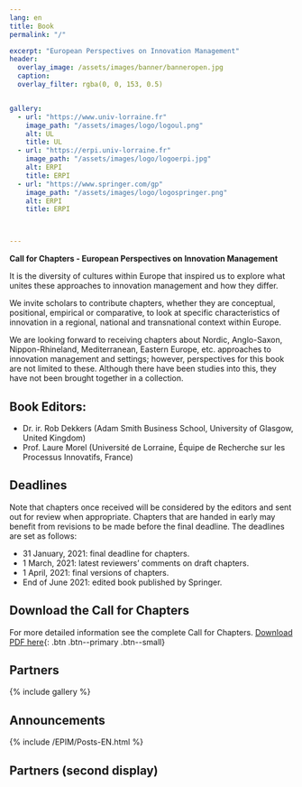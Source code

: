 ```yaml
---
lang: en
title: Book
permalink: "/"

excerpt: "European Perspectives on Innovation Management"
header:
  overlay_image: /assets/images/banner/banneropen.jpg
  caption: 
  overlay_filter: rgba(0, 0, 153, 0.5)


gallery:
  - url: "https://www.univ-lorraine.fr"
    image_path: "/assets/images/logo/logoul.png"
    alt: UL
    title: UL
  - url: "https://erpi.univ-lorraine.fr"
    image_path: "/assets/images/logo/logoerpi.jpg"
    alt: ERPI
    title: ERPI
  - url: "https://www.springer.com/gp"
    image_path: "/assets/images/logo/logospringer.png"
    alt: ERPI
    title: ERPI



---
```



**Call for Chapters - European Perspectives on Innovation Management**

It is the diversity of cultures within Europe that inspired us to explore what unites these approaches to innovation management and how they differ.  

We invite scholars to contribute chapters, whether they are conceptual, positional, empirical or comparative, to look at specific characteristics of innovation in a regional, national and transnational context within Europe. 

We are looking forward to receiving chapters about Nordic, Anglo-Saxon, Nippon-Rhineland, Mediterranean, Eastern Europe, etc. approaches to innovation management and settings; however, perspectives for this book are not limited to these.  Although there have been studies into this, they have not been brought together in a collection.


## Book Editors:
- Dr. ir. Rob Dekkers (Adam Smith Business School, University of Glasgow, United Kingdom)
- Prof. Laure Morel (Université de Lorraine, Équipe de Recherche sur les Processus Innovatifs, France)


## Deadlines
Note that chapters once received will be considered by the editors and sent out for review when appropriate. Chapters that are handed in early may benefit from revisions to be made before the final deadline. The deadlines are set as follows:
- 31 January, 2021: final deadline for chapters.
- 1 March, 2021: latest reviewers’ comments on draft chapters.
- 1 April, 2021: final versions of chapters.
- End of June 2021: edited book published by Springer.

## Download the Call for Chapters
For more detailed information see the complete Call for Chapters.
[Download PDF here](/EPIM/assets/uploads/Call_for_Chapters_European_Perspectives_Innovation_Version_2020-24_AMENDED.pdf){: .btn .btn--primary .btn--small}

## Partners 

{% include gallery %}

<!-- If you want to display the new or announcements here  -->
## Announcements


{% include /EPIM/Posts-EN.html %}




## Partners (second display)



<!-- ## Legal notice

N-Hum-Inno is a common laboratory between TEA and the ERPI Laboratory and funded by the ANR - Contract number ANR-18-LCV3-0007-01.
 -->